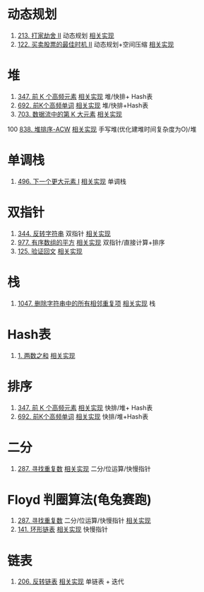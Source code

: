 # 动态规划
1. [213. 打家劫舍 II](https://leetcode-cn.com/problems/house-robber-ii/)                         动态规划   [相关实现](02_DP/213_LC_M_house-robber-ii.cpp)
2. [122. 买卖股票的最佳时机 II](https://leetcode.cn/problems/best-time-to-buy-and-sell-stock-ii/description)    动态规划+空间压缩 [相关实现](02_DP\122_LC_M_best-time-to-Buy-And-Sell-Stock-ii.cpp)

# 堆
1. [347. 前 K 个高频元素](https://leetcode.cn/problems/top-k-frequent-elements/description) [相关实现](04_Heap/347_LC_M_top-k-frequent-elements.cpp)  堆/快排+ Hash表
2. [692. 前K个高频单词](https://leetcode.cn/problems/top-k-frequent-words/description) [相关实现](./04_Heap/692_LC_M_top-k-frequent-words.cpp) 堆/快排+Hash表
3. [703. 数据流中的第 K 大元素](https://leetcode.cn/problems/kth-largest-element-in-a-stream/description/) [相关实现](04_Heap/703_LC_E_kth-largest-element-in-a-stream.cpp)

100 [838. 堆排序-ACW](https://www.acwing.com/problem/content/840/) [相关实现](04_Heap/838_ACW_E_heap-sort.cpp) 手写堆(优化建堆时间复杂度为O)/堆

# 单调栈
1. [496. 下一个更大元素 I](https://leetcode.cn/problems/next-greater-element-i/description/)       [相关实现](02_MonotonicStack/496_E_Next-Greater-Element-i.cpp)      单调栈

# 双指针
1. [344. 反转字符串](https://leetcode.cn/problems/reverse-string/description/) 双指针 [相关实现](01_DoublePointer/344_LC_E_reverse-string.cpp)
2. [977. 有序数组的平方](https://leetcode.cn/problems/squares-of-a-sorted-array/description/) [相关实现](01_DoublePointer/977_LC_E_squares-of-a-sorted-array.cpp) 双指针/直接计算+排序
3. [125. 验证回文](https://leetcode.cn/problems/valid-palindrome/description) [相关实现](01_DoublePointer/125_LC_E_valid-palindrome.cpp)

# 栈
 1. [1047. 删除字符串中的所有相邻重复项](https://leetcode.cn/problems/remove-all-adjacent-duplicates-in-string/description) [相关实现](03_Stack/1047_LC_E_remove-all-adjacent-duplicates-in-string.cpp)     栈

# Hash表
1. [1. 两数之和](https://leetcode.cn/problems/two-sum/description/) [相关实现](09_Hash/01_LC_E_two-sum.cpp)

# 排序
1. [347. 前 K 个高频元素](https://leetcode.cn/problems/top-k-frequent-elements/description) [相关实现](04_Heap/347_LC_M_top-k-frequent-elements.cpp)  快排/堆+ Hash表
2. [692. 前K个高频单词](https://leetcode.cn/problems/top-k-frequent-words/description) [相关实现](./04_Heap/692_LC_M_top-k-frequent-words.cpp) 快排/堆+Hash表

# 二分
1. [287. 寻找重复数](https://leetcode.cn/problems/find-the-duplicate-number/description) [相关实现](05_BinarySearch/278_LC_M_find-the-duplicate-number.cpp) 二分/位运算/快慢指针

# Floyd 判圈算法(龟兔赛跑)
1. [287. 寻找重复数](https://leetcode.cn/problems/find-the-duplicate-number/description) 二分/位运算/快慢指针 [相关实现](05_BinarySearch/278_LC_M_find-the-duplicate-number.cpp)
2. [141. 环形链表](https://leetcode.cn/problems/linked-list-cycle/description/) [相关实现](05_Floyd/141_LC_E_linked-list-cycle.cpp) 快慢指针

# 链表
1. [206. 反转链表](https://leetcode.cn/problems/reverse-linked-list/description/) [相关实现](00_LinkedList/206_LC_E_ReverseLinkedList.cpp) 单链表 + 迭代